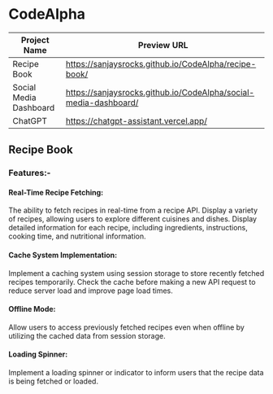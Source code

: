# CodeAlpha

| Project Name              | Preview URL                                              |
| ------------------------- | -------------------------------------------------------- |
| Recipe Book               | https://sanjaysrocks.github.io/CodeAlpha/recipe-book/ |
| Social Media Dashboard    | https://sanjaysrocks.github.io/CodeAlpha/social-media-dashboard/ |
| ChatGPT    | https://chatgpt-assistant.vercel.app/ |

## Recipe Book

### Features:-
#### Real-Time Recipe Fetching:

The ability to fetch recipes in real-time from a recipe API.
Display a variety of recipes, allowing users to explore different cuisines and dishes.
Display detailed information for each recipe, including ingredients, instructions, cooking time, and nutritional information.

#### Cache System Implementation:
Implement a caching system using session storage to store recently fetched recipes temporarily.
Check the cache before making a new API request to reduce server load and improve page load times.


#### Offline Mode:
Allow users to access previously fetched recipes even when offline by utilizing the cached data from session storage.


#### Loading Spinner:
Implement a loading spinner or indicator to inform users that the recipe data is being fetched or loaded.

